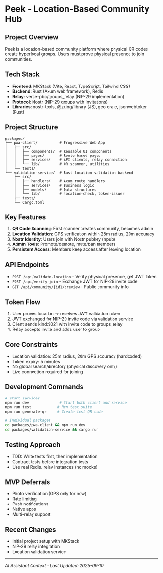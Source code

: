 # Peek - Location-Based Community Hub

## Project Overview
Peek is a location-based community platform where physical QR codes create hyperlocal groups. Users must prove physical presence to join communities.

## Tech Stack
- **Frontend**: MKStack (Vite, React, TypeScript, Tailwind CSS)
- **Backend**: Rust (Axum web framework), Redis
- **Relay**: verse-pbc/groups_relay (NIP-29 implementation)
- **Protocol**: Nostr (NIP-29 groups with invitations)
- **Libraries**: nostr-tools, @zxing/library (JS), geo crate, jsonwebtoken (Rust)

## Project Structure
```
packages/
├── pwa-client/          # Progressive Web App
│   ├── src/
│   │   ├── components/  # Reusable UI components
│   │   ├── pages/       # Route-based pages
│   │   ├── services/    # API clients, relay connection
│   │   └── lib/         # QR scanner, utilities
│   └── tests/
└── validation-service/  # Rust location validation backend
    ├── src/
    │   ├── handlers/    # Axum route handlers
    │   ├── services/    # Business logic
    │   ├── models/      # Data structures
    │   └── lib/         # location-check, token-issuer
    ├── tests/
    └── Cargo.toml
```

## Key Features
1. **QR Code Scanning**: First scanner creates community, becomes admin
2. **Location Validation**: GPS verification within 25m radius, 20m accuracy
3. **Nostr Identity**: Users join with Nostr pubkey (npub)
4. **Admin Tools**: Promote/demote, mute/ban members
5. **Persistent Access**: Members keep access after leaving location

## API Endpoints
- `POST /api/validate-location` - Verify physical presence, get JWT token
- `POST /api/verify-join` - Exchange JWT for NIP-29 invite code
- `GET /api/community/{id}/preview` - Public community info

## Token Flow
1. User proves location → receives JWT validation token
2. JWT exchanged for NIP-29 invite code via validation service  
3. Client sends kind:9021 with invite code to groups_relay
4. Relay accepts invite and adds user to group

## Core Constraints
- Location validation: 25m radius, 20m GPS accuracy (hardcoded)
- Token expiry: 5 minutes
- No global search/directory (physical discovery only)
- Live connection required for joining

## Development Commands
```bash
# Start services
npm run dev              # Start both client and service
npm run test            # Run test suite
npm run generate-qr     # Create test QR code

# Individual packages
cd packages/pwa-client && npm run dev
cd packages/validation-service && cargo run
```

## Testing Approach
- TDD: Write tests first, then implementation
- Contract tests before integration tests
- Use real Redis, relay instances (no mocks)

## MVP Deferrals
- Photo verification (GPS only for now)
- Rate limiting
- Push notifications
- Native apps
- Multi-relay support

## Recent Changes
- Initial project setup with MKStack
- NIP-29 relay integration
- Location validation service

---
*AI Assistant Context - Last Updated: 2025-09-10*